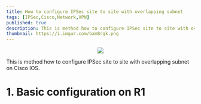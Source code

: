 ```yaml
---
title: How to configure IPSec site to site with overlapping subnet
tags: [IPSec,Cisco,Network,VPN]
published: true
description: This is method how to configure IPSec site to site with overlapping subnet on Cisco IOS
thumbnail: https://i.imgur.com/bam8rgk.png
---
```


<p align = "center">
<img src = "https://i.imgur.com/bam8rgk.png">
</p>

This is method how to configure IPSec site to site with overlapping subnet on Cisco IOS.

# 1. Basic configuration on R1